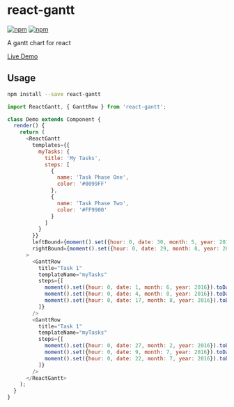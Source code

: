 # react-gantt

[![npm](https://img.shields.io/npm/v/react-gantt.svg?style=flat-square)](https://www.npmjs.com/package/react-gantt) [![npm](https://img.shields.io/npm/dt/react-gantt.svg?style=flat-square)](https://www.npmjs.com/package/react-gantt)

A gantt chart for react

[Live Demo](https://jamrizzi.github.io/react-gantt/)

## Usage

```sh
npm install --save react-gantt
```

```js
import ReactGantt, { GanttRow } from 'react-gantt';

class Demo extends Component {
  render() {
    return (
      <ReactGantt
        templates={{
          myTasks: {
            title: 'My Tasks',
            steps: [
              {
                name: 'Task Phase One',
                color: '#0099FF'
              },
              {
                name: 'Task Phase Two',
                color: '#FF9900'
              }
            ]
          }
        }}
        leftBound={moment().set({hour: 0, date: 30, month: 5, year: 2016}).toDate()}
        rightBound={moment().set({hour: 0, date: 29, month: 8, year: 2016}).toDate()}
      >
        <GanttRow
          title="Task 1"
          templateName="myTasks"
          steps={[
            moment().set({hour: 0, date: 1, month: 6, year: 2016}).toDate(),
            moment().set({hour: 0, date: 4, month: 8, year: 2016}).toDate(),
            moment().set({hour: 0, date: 17, month: 8, year: 2016}).toDate()
          ]}
        />
        <GanttRow
          title="Task 1"
          templateName="myTasks"
          steps={[
            moment().set({hour: 0, date: 27, month: 2, year: 2016}).toDate(),
            moment().set({hour: 0, date: 9, month: 7, year: 2016}).toDate(),
            moment().set({hour: 0, date: 22, month: 7, year: 2016}).toDate()
          ]}
        />
      </ReactGantt>
    );
  }
}
```

